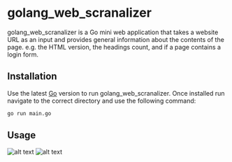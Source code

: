 # golang_web_scranalizer

golang_web_scranalizer is a Go mini web application that takes a website URL as an input and provides general information about the contents of the page.
e.g. the HTML version, the headings count, and if a page contains a login form.

## Installation

Use the latest [Go](https://golang.org/doc/install) version to run golang_web_scranalizer.
Once installed run navigate to the correct directory and use the following command:

```bash
go run main.go
```

## Usage

![alt text](http://url/to/img.png)
![alt text](http://url/to/img.png)
